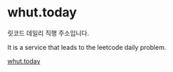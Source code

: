 # whut.today

릿코드 데일리 직행 주소입니다.

It is a service that leads to the leetcode daily problem.

[whut.today](https://whut.today/)
